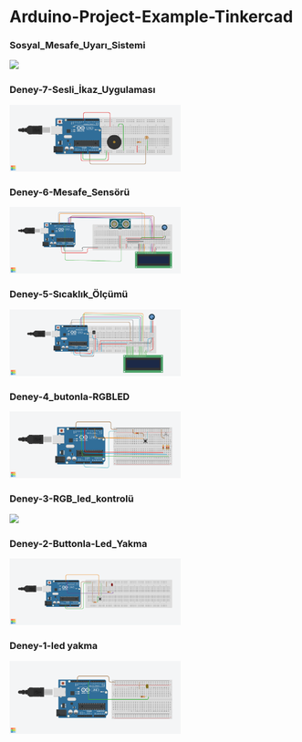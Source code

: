 # Arduino-Project-Example-Tinkercad

<h3>Sosyal_Mesafe_Uyarı_Sistemi</h3>
<img src="Sosyal_Mesafe_Uyarı_Sistemi//Sosyal_Mesafe_Uyarı_Sistemi.png" width="300" >
<h3>Deney-7-Sesli_İkaz_Uygulaması</h3>
<img src="Deney-7-Sesli_İkaz_Uygulaması.png" width="300" >
<h3>Deney-6-Mesafe_Sensörü</h3>
<img src="Deney-6-Mesafe_Sensörü.png" width="300" >
<h3>Deney-5-Sıcaklık_Ölçümü</h3>
<img src="Deney-5-Sıcaklık_Ölçümü.png" width="300" >
<h3>Deney-4_butonla-RGBLED</h3>
<img src="Deney-4_butonla-RGBLED.png" width="300" >
<h3>Deney-3-RGB_led_kontrolü</h3>
<img src="Deney-3-RGB_led_kontrolü.png" width="300" >
<h3>Deney-2-Buttonla-Led_Yakma</h3>
<img src="Deney-2-Buttonla-Led_Yakma.png" width="300" >
<h3>Deney-1-led yakma</h3>
<img src="Deney-1-led yakma.png" width="300" >







